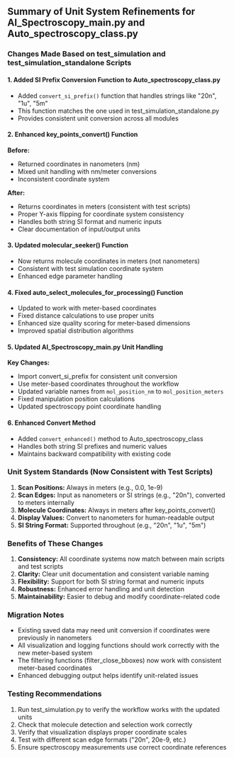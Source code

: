 ## Summary of Unit System Refinements for AI_Spectroscopy_main.py and Auto_spectroscopy_class.py

### Changes Made Based on test_simulation and test_simulation_standalone Scripts

#### 1. Added SI Prefix Conversion Function to Auto_spectroscopy_class.py
- Added `convert_si_prefix()` function that handles strings like "20n", "1u", "5m"
- This function matches the one used in test_simulation_standalone.py
- Provides consistent unit conversion across all modules

#### 2. Enhanced key_points_convert() Function
**Before:**
- Returned coordinates in nanometers (nm)
- Mixed unit handling with nm/meter conversions
- Inconsistent coordinate system

**After:**
- Returns coordinates in meters (consistent with test scripts)
- Proper Y-axis flipping for coordinate system consistency
- Handles both string SI format and numeric inputs
- Clear documentation of input/output units

#### 3. Updated molecular_seeker() Function
- Now returns molecule coordinates in meters (not nanometers)
- Consistent with test simulation coordinate system
- Enhanced edge parameter handling

#### 4. Fixed auto_select_molecules_for_processing() Function
- Updated to work with meter-based coordinates
- Fixed distance calculations to use proper units
- Enhanced size quality scoring for meter-based dimensions
- Improved spatial distribution algorithms

#### 5. Updated AI_Spectroscopy_main.py Unit Handling
**Key Changes:**
- Import convert_si_prefix for consistent unit conversion
- Use meter-based coordinates throughout the workflow
- Updated variable names from `mol_position_nm` to `mol_position_meters`
- Fixed manipulation position calculations
- Updated spectroscopy point coordinate handling

#### 6. Enhanced Convert Method
- Added `convert_enhanced()` method to Auto_spectroscopy_class
- Handles both string SI prefixes and numeric values
- Maintains backward compatibility with existing code

### Unit System Standards (Now Consistent with Test Scripts)

1. **Scan Positions:** Always in meters (e.g., 0.0, 1e-9)
2. **Scan Edges:** Input as nanometers or SI strings (e.g., "20n"), converted to meters internally
3. **Molecule Coordinates:** Always in meters after key_points_convert()
4. **Display Values:** Convert to nanometers for human-readable output
5. **SI String Format:** Supported throughout (e.g., "20n", "1u", "5m")

### Benefits of These Changes

1. **Consistency:** All coordinate systems now match between main scripts and test scripts
2. **Clarity:** Clear unit documentation and consistent variable naming
3. **Flexibility:** Support for both SI string format and numeric inputs
4. **Robustness:** Enhanced error handling and unit detection
5. **Maintainability:** Easier to debug and modify coordinate-related code

### Migration Notes

- Existing saved data may need unit conversion if coordinates were previously in nanometers
- All visualization and logging functions should work correctly with the new meter-based system
- The filtering functions (filter_close_bboxes) now work with consistent meter-based coordinates
- Enhanced debugging output helps identify unit-related issues

### Testing Recommendations

1. Run test_simulation.py to verify the workflow works with the updated units
2. Check that molecule detection and selection work correctly
3. Verify that visualization displays proper coordinate scales
4. Test with different scan edge formats ("20n", 20e-9, etc.)
5. Ensure spectroscopy measurements use correct coordinate references
